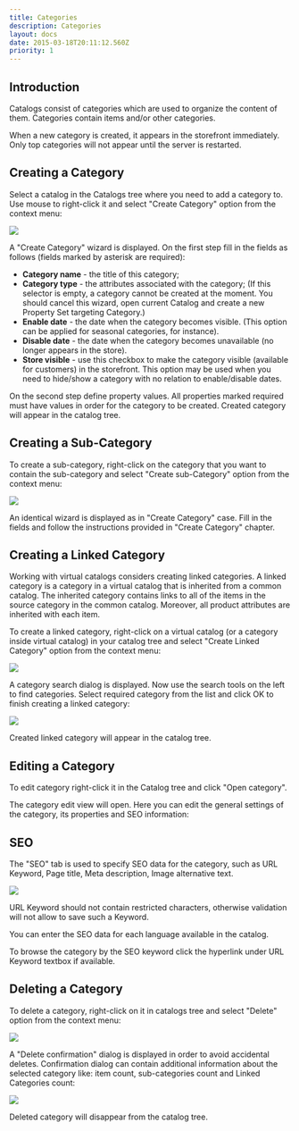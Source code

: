 ```yaml
---
title: Categories
description: Categories
layout: docs
date: 2015-03-18T20:11:12.560Z
priority: 1
---
```

## Introduction

Catalogs consist of categories which are used to organize the content of them. Categories contain items and/or other categories.

When a new category is created, it appears in the storefront immediately. Only top categories will not appear until the server is restarted.

## Creating a Category

Select a catalog in the Catalogs tree where you need to add a category to. Use mouse to right-click it and select "Create Category" option from the context menu:

<img src="../../../assets/images/docs/021-add-category.png" />

A "Create Category" wizard is displayed. On the first step fill in the fields as follows (fields marked by asterisk are required):

* **Category name** - the title of this category;
* **Category type** - the attributes associated with the category; (If this selector is empty, a category cannot be created at the moment. You should cancel this wizard, open current Catalog and create a new Property Set targeting Category.)
* **Enable date** - the date when the category becomes visible. (This option can be applied for seasonal categories, for instance).
* **Disable date** - the date when the category becomes unavailable (no longer appears in the store).
* **Store visible** - use this checkbox to make the category visible (available for customers) in the storefront. This option may be used when you need to hide/show a category with no relation to enable/disable dates.

On the second step define property values. All properties marked required must have values in order for the category to be created. Created category will appear in the catalog tree.

## Creating a Sub-Category

To create a sub-category, right-click on the category that you want to contain the sub-category and select "Create sub-Category" option from the context menu:

<img src="../../../assets/images/docs/023-create-sub-category.png" />

An identical wizard is displayed as in "Create Category" case. Fill in the fields and follow the instructions provided in "Create Category" chapter.

## Creating a Linked Category

Working with virtual catalogs considers creating linked categories. A linked category is a category in a virtual catalog that is inherited from a common catalog. The inherited category contains links to all of the items in the source category in the common catalog. Moreover, all product attributes are inherited with each item.

To create a linked category, right-click on a virtual catalog (or a category inside virtual catalog) in your catalog tree and select "Create Linked Category" option from the context menu:

<img src="../../../assets/images/docs/025-create-linked-category.png" />

A category search dialog is displayed. Now use the search tools on the left to find categories. Select required category from the list and click OK to finish creating a linked category:

<img src="../../../assets/images/docs/026-select-linked-category.PNG" />

Created linked category will appear in the catalog tree.

## Editing a Category

To edit category right-click it in the Catalog tree and click "Open category".

The category edit view will open. Here you can edit the general settings of the category, its properties and SEO information:

## SEO

The "SEO" tab is used to specify SEO data for the category, such as URL Keyword, Page title, Meta description, Image alternative text.

<img src="../../../assets/images/docs/image2014-2-3 15_45_40.png" />

URL Keyword should not contain restricted characters, otherwise validation will not allow to save such a Keyword.

You can enter the SEO data for each language available in the catalog.

To browse the category by the SEO keyword click the hyperlink under URL Keyword textbox if available.

## Deleting a Category

To delete a category, right-click on it in catalogs tree and select "Delete" option from the context menu:

<img src="../../../assets/images/docs/024-delete-a-category.png" />

A "Delete confirmation" dialog is displayed in order to avoid accidental deletes. Confirmation dialog can contain additional information about the selected category like: item count, sub-categories count and Linked Categories count:

<img src="../../../assets/images/docs/ConfirmationCategoryDelete.PNG" />

Deleted category will disappear from the catalog tree.